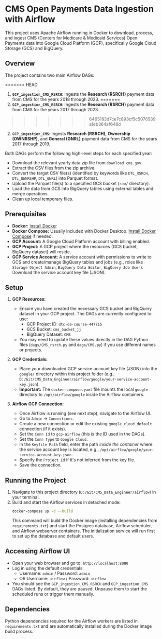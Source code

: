 # CMS Open Payments Data Ingestion with Airflow

This project uses Apache Airflow running in Docker to download, process, and ingest CMS (Centers for Medicare & Medicaid Services) Open Payments data into Google Cloud Platform (GCP), specifically Google Cloud Storage (GCS) and BigQuery.

## Overview

The project contains two main Airflow DAGs:

<<<<<<< HEAD
1.  **`GCP_ingestion_CMS_RSRCH`**: Ingests the **Research (RSRCH)** payment data from CMS for the years 2018 through 2023.
=======
1.  **`GCP_ingestion_CMS_RSRCH`**: Ingests the **Research (RSRCH)** payment data from CMS for the years 2017 through 2023.
>>>>>>> 6465183d7ce7c893cf5c5076539a1eb364af646d
2.  **`GCP_ingestion_CMS`**: Ingests **Research (RSRCH)**, **Ownership (OWNRSHP)**, and **General (GNRL)** payment data from CMS for the years 2017 through 2019.

Both DAGs perform the following high-level steps for each specified year:
*   Download the relevant yearly data zip file from `download.cms.gov`.
*   Extract the CSV files from the zip archive.
*   Convert the target CSV file(s) (identified by keywords like `DTL_RSRCH`, `DTL_OWNRSHP`, `DTL_GNRL`) into Parquet format.
*   Upload the Parquet file(s) to a specified GCS bucket (`raw/` directory).
*   Load the data from GCS into BigQuery tables using external tables and merge operations.
*   Clean up local temporary files.

## Prerequisites

*   **Docker:** [Install Docker](https://docs.docker.com/get-docker/)
*   **Docker Compose:** Usually included with Docker Desktop. [Install Docker Compose](https://docs.docker.com/compose/install/) if needed.
*   **GCP Account:** A Google Cloud Platform account with billing enabled.
*   **GCP Project:** A GCP project where the resources (GCS bucket, BigQuery dataset) will reside.
*   **GCP Service Account:** A service account with permissions to write to GCS and create/manage BigQuery tables and jobs (e.g., roles like `Storage Object Admin`, `BigQuery Data Editor`, `BigQuery Job User`). Download the service account key file (JSON).

## Setup

1.  **GCP Resources:**
    *   Ensure you have created the necessary GCS bucket and BigQuery dataset in your GCP project. The DAGs are currently configured to use:
        *   GCP Project ID: `dtc-de-course-447715`
        *   GCS Bucket: `cms_bucket_jj`
        *   BigQuery Dataset: `CMS`
    *   You may need to update these values directly in the DAG Python files (`dags/CMS_rsrch.py` and `dags/CMS.py`) if you use different names or projects.

2.  **GCP Credentials:**
    *   Place your downloaded GCP service account key file (JSON) into the `google/` directory within this project folder (e.g., `D:/Git/CMS_Data_Engineer/airflow/google/your-service-account-key.json`).
    *   **Important:** The `docker-compose.yaml` file mounts the local `google` directory to `/opt/airflow/google` inside the Airflow containers.

3.  **Airflow GCP Connection:**
    *   Once Airflow is running (see next step), navigate to the Airflow UI.
    *   Go to `Admin` -> `Connections`.
    *   Create a new connection or edit the existing `google_cloud_default` connection (if it exists).
    *   Set the `Conn Id` to `gcp-airflow` (this is the ID used in the DAGs).
    *   Set the `Conn Type` to `Google Cloud`.
    *   In the `Keyfile Path` field, enter the path *inside the container* where the service account key is located, e.g., `/opt/airflow/google/your-service-account-key.json`.
    *   Specify the `Project Id` if it's not inferred from the key file.
    *   Save the connection.

## Running the Project

1.  Navigate to this project directory (`D:/Git/CMS_Data_Engineer/airflow`) in your terminal.
2.  Build and start the Airflow services in detached mode:
    ```bash
    docker-compose up -d --build
    ```
    This command will build the Docker image (installing dependencies from `requirements.txt`) and start the Postgres database, Airflow scheduler, and Airflow webserver containers. The initialization service will run first to set up the database and default users.

## Accessing Airflow UI

*   Open your web browser and go to: `http://localhost:8080`
*   Log in using the default credentials:
    *   Username: `admin` / Password: `admin`
    *   OR Username: `airflow` / Password: `airflow`
*   You should see the `GCP_ingestion_CMS_RSRCH` and `GCP_ingestion_CMS` DAGs listed. By default, they are paused. Unpause them to start the scheduled runs or trigger them manually.

## Dependencies

Python dependencies required for the Airflow workers are listed in `requirements.txt` and are automatically installed during the Docker image build process.
